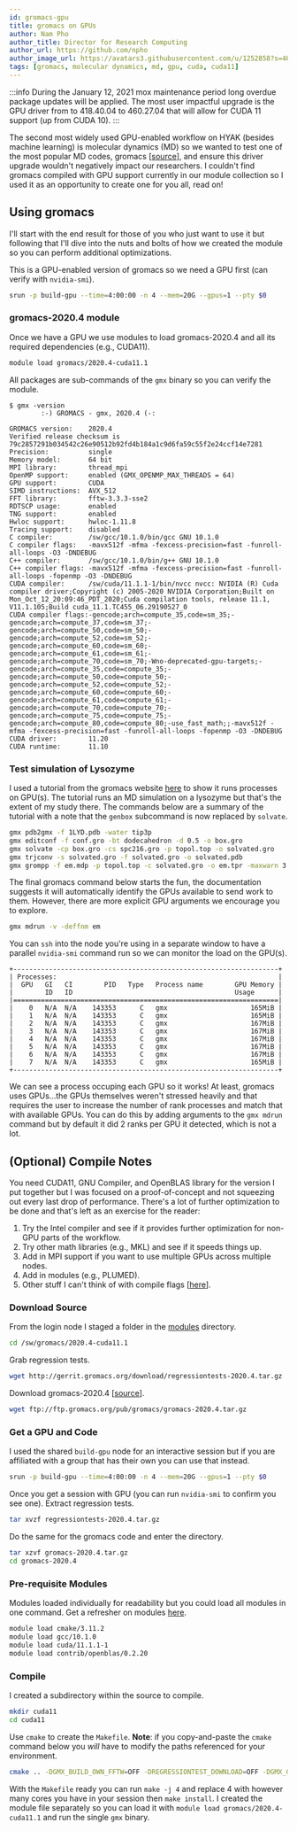 ```yaml
---
id: gromacs-gpu
title: gromacs on GPUs
author: Nam Pho
author_title: Director for Research Computing
author_url: https://github.com/npho
author_image_url: https://avatars3.githubusercontent.com/u/1252858?s=400&v=4
tags: [gromacs, molecular dynamics, md, gpu, cuda, cuda11]
---
```


:::info
During the January 12, 2021 mox maintenance period long overdue package updates will be applied. The most user impactful upgrade is the GPU driver from to 418.40.04 to 460.27.04 that will allow for CUDA 11 support (up from CUDA 10).
:::

The second most widely used GPU-enabled workflow on HYAK (besides machine learning) is molecular dynamics (MD) so we wanted to test one of the most popular MD codes, gromacs [[source](http://www.gromacs.org/About_Gromacs)], and ensure this driver upgrade wouldn't negatively impact our researchers. I couldn't find gromacs compiled with GPU support currently in our module collection so I used it as an opportunity to create one for you all, read on!

## Using gromacs

I'll start with the end result for those of you who just want to use it but following that I'll dive into the nuts and bolts of how we created the module so you can perform additional optimizations.

This is a GPU-enabled version of gromacs so we need a GPU first (can verify with `nvidia-smi`).

```bash
srun -p build-gpu --time=4:00:00 -n 4 --mem=20G --gpus=1 --pty $0
```

### gromacs-2020.4 module

Once we have a GPU we use modules to load gromacs-2020.4 and all its required dependencies (e.g., CUDA11).

```bash
module load gromacs/2020.4-cuda11.1
```

All packages are sub-commands of the `gmx` binary so you can verify the module.

```shell-session terminal=true
$ gmx -version
        :-) GROMACS - gmx, 2020.4 (-:

GROMACS version:    2020.4  
Verified release checksum is 79c2857291b034542c26e90512b92fd4b184a1c9d6fa59c55f2e24ccf14e7281
Precision:          single  
Memory model:       64 bit  
MPI library:        thread_mpi
OpenMP support:     enabled (GMX_OPENMP_MAX_THREADS = 64)
GPU support:        CUDA
SIMD instructions:  AVX_512 
FFT library:        fftw-3.3.3-sse2
RDTSCP usage:       enabled 
TNG support:        enabled 
Hwloc support:      hwloc-1.11.8
Tracing support:    disabled
C compiler:         /sw/gcc/10.1.0/bin/gcc GNU 10.1.0
C compiler flags:   -mavx512f -mfma -fexcess-precision=fast -funroll-all-loops -O3 -DNDEBUG
C++ compiler:       /sw/gcc/10.1.0/bin/g++ GNU 10.1.0
C++ compiler flags: -mavx512f -mfma -fexcess-precision=fast -funroll-all-loops -fopenmp -O3 -DNDEBUG
CUDA compiler:      /sw/cuda/11.1.1-1/bin/nvcc nvcc: NVIDIA (R) Cuda compiler driver;Copyright (c) 2005-2020 NVIDIA Corporation;Built on Mon_Oct_12_20:09:46_PDT_2020;Cuda compilation tools, release 11.1, V11.1.105;Build cuda_11.1.TC455_06.29190527_0
CUDA compiler flags:-gencode;arch=compute_35,code=sm_35;-gencode;arch=compute_37,code=sm_37;-gencode;arch=compute_50,code=sm_50;-gencode;arch=compute_52,code=sm_52;-gencode;arch=compute_60,code=sm_60;-gencode;arch=compute_61,code=sm_61;-gencode;arch=compute_70,code=sm_70;-Wno-deprecated-gpu-targets;-gencode;arch=compute_35,code=compute_35;-gencode;arch=compute_50,code=compute_50;-gencode;arch=compute_52,code=compute_52;-gencode;arch=compute_60,code=compute_60;-gencode;arch=compute_61,code=compute_61;-gencode;arch=compute_70,code=compute_70;-gencode;arch=compute_75,code=compute_75;-gencode;arch=compute_80,code=compute_80;-use_fast_math;;-mavx512f -mfma -fexcess-precision=fast -funroll-all-loops -fopenmp -O3 -DNDEBUG
CUDA driver:        11.20   
CUDA runtime:       11.10   
```

### Test simulation of Lysozyme

I used a tutorial from the gromacs website [here](http://www.gromacs.org/@api/deki/files/198/=gmx-tutorial.pdf) to show it runs processes on GPU(s). The tutorial runs an MD simulation on a lysozyme but that's the extent of my study there. The commands below are a summary of the tutorial with a note that the `genbox` subcommand is now replaced by `solvate`.

```bash
gmx pdb2gmx -f 1LYD.pdb -water tip3p
gmx editconf -f conf.gro -bt dodecahedron -d 0.5 -o box.gro
gmx solvate -cp box.gro -cs spc216.gro -p topol.top -o solvated.gro
gmx trjconv -s solvated.gro -f solvated.gro -o solvated.pdb
gmx grompp -f em.mdp -p topol.top -c solvated.gro -o em.tpr -maxwarn 3
```

The final gromacs command below starts the fun, the documentation suggests it will automatically identify the GPUs available to send work to them. However, there are more explicit GPU arguments we encourage you to explore.

```bash
gmx mdrun -v -deffnm em
```

You can `ssh` into the node you're using in a separate window to have a parallel `nvidia-smi` command run so we can monitor the load on the GPU(s).

```shell-session terminal=true
+-------------------------------------------------------------------+
| Processes:                                                        |
|  GPU   GI   CI        PID   Type   Process name        GPU Memory |
|        ID   ID                                         Usage      |
|===================================================================|
|    0   N/A  N/A    143353      C   gmx                     165MiB |
|    1   N/A  N/A    143353      C   gmx                     165MiB |
|    2   N/A  N/A    143353      C   gmx                     167MiB |
|    3   N/A  N/A    143353      C   gmx                     167MiB |
|    4   N/A  N/A    143353      C   gmx                     167MiB |
|    5   N/A  N/A    143353      C   gmx                     167MiB |
|    6   N/A  N/A    143353      C   gmx                     167MiB |
|    7   N/A  N/A    143353      C   gmx                     165MiB |
+-------------------------------------------------------------------+
```

We can see a process occuping each GPU so it works! At least, gromacs uses GPUs...the GPUs themselves weren't stressed heavily and that requires the user to increase the number of rank processes and match that with available GPUs. You can do this by adding arguments to the `gmx mdrun` command but by default it did 2 ranks per GPU it detected, which is not a lot.

## (Optional) Compile Notes

You need CUDA11, GNU Compiler, and OpenBLAS library for the version I put together but I was focused on a proof-of-concept and not squeezing out every last drop of performance. There's a lot of further optimization to be done and that's left as an exercise for the reader:

1. Try the Intel compiler and see if it provides further optimization for non-GPU parts of the workflow.
2. Try other math libraries (e.g., MKL) and see if it speeds things up.
3. Add in MPI support if you want to use multiple GPUs across multiple nodes.
4. Add in modules (e.g., PLUMED).
5. Other stuff I can't think of with compile flags [[here](https://manual.gromacs.org/documentation/2020/install-guide/index.html)].

### Download Source

From the login node I staged a folder in the [modules](/docs/tools/modules) directory.

```bash
cd /sw/gromacs/2020.4-cuda11.1
```

Grab regression tests.

```bash
wget http://gerrit.gromacs.org/download/regressiontests-2020.4.tar.gz
```

Download gromacs-2020.4 [[source](https://manual.gromacs.org/documentation/2020.4/download.html)].

```bash
wget ftp://ftp.gromacs.org/pub/gromacs/gromacs-2020.4.tar.gz
```

### Get a GPU and Code

I used the shared `build-gpu` node for an interactive session but if you are affiliated with a group that has their own you can use that instead.

```bash
srun -p build-gpu --time=4:00:00 -n 4 --mem=20G --gpus=1 --pty $0
```

Once you get a session with GPU (you can run `nvidia-smi` to confirm you see one). Extract regression tests.

```bash
tar xvzf regressiontests-2020.4.tar.gz
```

Do the same for the gromacs code and enter the directory.

```bash
tar xzvf gromacs-2020.4.tar.gz
cd gromacs-2020.4
```

### Pre-requisite Modules

Modules loaded individually for readability but you could load all modules in one command. Get a refresher on modules [here](/docs/tools/modules).

```bash
module load cmake/3.11.2
module load gcc/10.1.0
module load cuda/11.1.1-1
module load contrib/openblas/0.2.20
```

### Compile

I created a subdirectory within the source to compile.

```bash
mkdir cuda11
cd cuda11
```

Use `cmake` to create the `Makefile`. **Note**: if you copy-and-paste the `cmake` command below you *will* have to modify the paths referenced for your environment.

```bash
cmake .. -DGMX_BUILD_OWN_FFTW=OFF -DREGRESSIONTEST_DOWNLOAD=OFF -DGMX_GPU=ON -DGMX_MPI=OFF -DCMAKE_INSTALL_PREFIX=/sw/gromacs/2020.4-cuda11.1 -DREGRESSIONTEST_PATH=/sw/gromacs/2020.4-cuda11.1/regressiontests-2020.4 -DCUDA_TOOLKIT_ROOT_DIR=/sw/cuda/11.1.1-1
```

With the `Makefile` ready you can run `make -j 4` and replace 4 with however many cores you have in your session then `make install`. I created the module file separately so you can load it with `module load gromacs/2020.4-cuda11.1` and run the single `gmx` binary.

